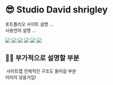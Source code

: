 # 😎 Studio David shrigley

포트폴리오 사이트 설명 ... <br>
사용언어 설명 ... <br>

<img src="https://img.shields.io/badge/React-61DAFB?style=flat&logo=React&logoColor=white"/> <img src="https://img.shields.io/badge/html5-E34F26?style=flat&logo=html5&logoColor=white"/> <img src="https://img.shields.io/badge/css3-1572B6?style=flat&logo=css3&logoColor=white"/> <img src="https://img.shields.io/badge/javascript-F7DF1E?style=flat&logo=javascript&logoColor=white"/>  <img src="https://img.shields.io/badge/jquery-0769AD?style=flat&logo=jquery&logoColor=white"/> <img src="https://img.shields.io/badge/three.js-000000?style=flat&logo=three.js&logoColor=white"/>


<h2>🤸‍♂️ 부가적으로 설명할 부분</h2>

<img src="" />
사이트맵 전체적인 구조도 들어갈 부분 <br>
이미지 넣을거임!

